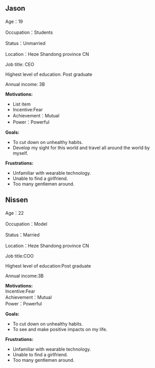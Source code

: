 ﻿


## Jason

Age：19

Occupation：Students

Status：Unmarried

Location：Heze Shandong province CN

Job title: CEO

Highest level of education: Post graduate


Annual income: 3B

**Motivations:**

 - List item
- Incentive:Fear
- Achievement：Mutual
- Power：Powerful

**Goals:**

 - To cut down on unhealthy habits.
 - Develop my sight for this world and travel all around the world by myself.

**Frustrations:**
 - Unfamiliar with wearable technology.
 - Unable to find a girlfriend.
 - Too many gentlemen around.


## Nissen

Age：22  

Occupation：Model 
 
Status：Married  

Location：Heze Shandong province CN  

Job title:COO  

Highest level of education:Post graduate  

Annual income:3B

**Motivations:**  
Incentive:Fear  
Achievement：Mutual  
Power：Powerful


**Goals:**
-   To cut down on unhealthy habits.
-   To see and make positive impacts on my life.



**Frustrations:**
-   Unfamiliar with wearable technology.
-   Unable to find a girlfriend.
-   Too many gentlemen around.
